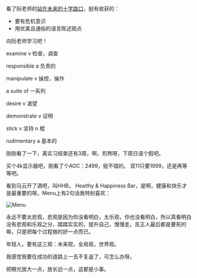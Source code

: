 看了阮老师的[站在未来的十字路口](http://www.ruanyifeng.com/blog/2019/01/survivor-preface.html)，挺有收获的：

- 要有危机意识
- 用优美且通俗的语言陈述观点

向阮老师学习吧！


examine v 检查，调查

responsible a 负责的

manipulate v 操控，操作

a suite of 一系列

desire v 渴望

demonstrate v 证明

stick v 坚持 n 棍

rudimentary a 基本的


刚刚看了一下，离实习结束还有3周，啊，煎熬呀，下周日请个假吧。

买个4k显示器吧，刚看了个AOC：2499，挺不错的。 双11只要1999，还是再等等吧。

看到马云开了酒吧，叫HHB， Healthy & Happiness Bar，是啊，健康和快乐才是最重要的呀。Menu上有2句话我特别喜欢：

![Menu](./img/1.png)


永远不要太悲观，悲观是因为你没看明白，太乐观，你也没看明白，所以真看明白没有悲观和乐观之分，踏踏实实的，提升自己，慢慢走。反正人最后都是要死的嘛，只是把每个过程做的好一点而已。

年轻人，要有这三观：未来观，全局观，世界观。

我感觉我要在成功的道路上一去不复返了，可怎么办呀。

把眼光放大一点，放长远一点，这都是小事。

